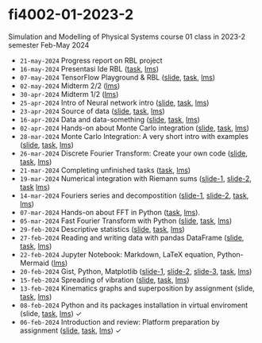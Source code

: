 # fi4002-01-2023-2
Simulation and Modelling of Physical Systems course 01 class in 2023-2 semester Feb-May 2024
+ `21-may-2024` Progress report on RBL project 
+ `16-may-2024` Presentasi Ide RBL ([task](https://github.com/dudung/fi4002-01-2023-2/issues/20), [lms](https://edunex.itb.ac.id/courses/58544/preview/252216))
+ `07-may-2024` TensorFlow Playground & RBL ([slide](https://osf.io/43baq), [task](https://github.com/dudung/fi4002-01-2023-2/issues/19), [lms](https://edunex.itb.ac.id/courses/58544/preview/250799))
+ `02-may-2024` Midterm 2/2 ([lms](https://edunex.itb.ac.id/courses/58544/preview/249901))
+ `30-apr-2024` Midterm 1/2 ([lms](https://edunex.itb.ac.id/courses/58544/preview/249901))
+ `25-apr-2024` Intro of Neural network intro ([slide](https://osf.io/3ksmu), [task](https://github.com/dudung/fi4002-01-2023-2/issues/18), [lms](https://edunex.itb.ac.id/courses/58544/preview/248893))
+ `23-apr-2024` Source of data ([slide](https://osf.io/3rb8k), [task](https://github.com/dudung/fi4002-01-2023-2/issues/17), [lms](https://edunex.itb.ac.id/courses/58544/preview/248893))
+ `16-apr-2024` Data and data-something ([slide](https://osf.io/an2bs), [task](https://github.com/dudung/fi4002-01-2023-2/issues/16), [lms](https://edunex.itb.ac.id/courses/58544/preview/247477))
+ `02-apr-2024` Hands-on about Monte Carlo integration ([slide](https://osf.io/9ykqu), [task](https://github.com/dudung/fi4002-01-2023-2/issues/15), [lms](https://edunex.itb.ac.id/courses/58544/preview/244629))
+ `28-mar-2024` Monte Carlo Integration: A very short intro with examples ([slide](https://osf.io/9ykqu), [task](https://github.com/dudung/fi4002-01-2023-2/issues/14), [lms](https://edunex.itb.ac.id/courses/58544/preview/244629))
+ `26-mar-2024` Discrete Fourier Transform: Create your own code ([slide](https://osf.io/z9f35), [task](https://github.com/dudung/fi4002-01-2023-2/issues/13), [lms](https://edunex.itb.ac.id/courses/58544/preview/244629))
+ `21-mar-2024` Completing unfinished tasks ([task](https://github.com/dudung/fi4002-01-2023-2/issues/12), [lms](https://edunex.itb.ac.id/courses/58544/preview/242179))
+ `19-mar-2024` Numerical integration with Riemann sums ([slide-1](https://osf.io/2akug), [slide-2](https://osf.io/b7xud), [task](https://github.com/dudung/fi4002-01-2023-2/issues/11) [lms](https://edunex.itb.ac.id/courses/58544/preview/242179))
+ `14-mar-2024` Fouriers series and decompostition ([slide-1](https://osf.io/eupys), [slide-2](https://osf.io/ukcmw), [task](https://github.com/dudung/fi4002-01-2023-2/issues/10), [lms](https://edunex.itb.ac.id/courses/58544/preview/240700))
+ `07-mar-2024` Hands-on about FFT in Python ([task](https://github.com/dudung/fi4002-01-2023-2/issues/9), [lms](https://edunex.itb.ac.id/courses/58544/preview/237535)).
+ `05-mar-2024` Fast Fourier Transform with Python ([slide](https://osf.io/k6mr9), [task]( https://github.com/dudung/fi4002-01-2023-2/issues/8), [lms](https://edunex.itb.ac.id/courses/58544/preview/237535))
+ `29-feb-2024` Descriptive statistics ([slide](https://osf.io/zqkv9), [task](https://github.com/dudung/fi4002-01-2023-2/issues/7), [lms](https://edunex.itb.ac.id/courses/58544/preview/236649))
+ `27-feb-2024` Reading and writing data with pandas DataFrame ([slide](https://osf.io/6t48k), [task](https://github.com/dudung/fi4002-01-2023-2/issues/6), [lms](https://edunex.itb.ac.id/courses/58544/preview/236649))
+ `22-feb-2024` Jupyter Notebook: Markdown, LaTeX equation, Python-Mermaid ([lms](https://edunex.itb.ac.id/courses/58544/preview/234479))
+ `20-feb-2024` Gist, Python, Matplotlib ([slide-1](https://osf.io/pxcra), [slide-2](https://osf.io/rxu7v), [slide-3](https://osf.io/zp2y7), [task](https://github.com/dudung/fi4002-01-2023-2/issues/5), [lms](https://edunex.itb.ac.id/courses/58544/preview/234479))
+ `15-feb-2024` Spreading of vibration ([slide](https://osf.io/xkan8), [task](https://github.com/dudung/fi4002-01-2023-2/issues/4), [lms](https://edunex.itb.ac.id/courses/58544/preview/230549))
+ `13-feb-2024` Kinematics graphs and superposition by assignment (slide, [task](https://github.com/dudung/fi4002-01-2023-2/issues/3), [lms](https://edunex.itb.ac.id/courses/58544/preview/230549))
+ `08-feb-2024` Python and its packages installation in virtual enviroment (slide, [task](https://github.com/dudung/fi4002-01-2023-2/issues/2), [lms](https://edunex.itb.ac.id/courses/58544/preview/224047)) &check;
+ `06-feb-2024` Introduction and review: Platform preparation by assignment ([slide](https://osf.io/z9ar6), [task](https://github.com/dudung/fi4002-01-2023-2/issues/1), [lms](https://edunex.itb.ac.id/courses/58544/preview/224047)) &check;
